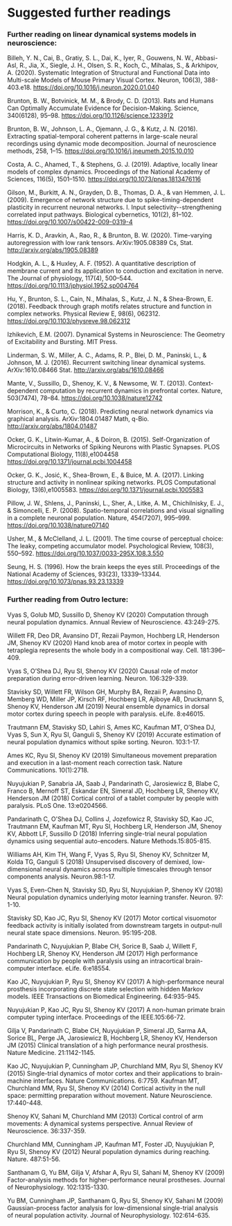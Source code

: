 # Suggested further readings

### Further reading on linear dynamical systems models in neuroscience:

Billeh, Y. N., Cai, B., Gratiy, S. L., Dai, K., Iyer, R., Gouwens, N. W., Abbasi-Asl, R., Jia, X., Siegle, J. H.,
Olsen, S. R., Koch, C., Mihalas, S., & Arkhipov, A. (2020). Systematic Integration of Structural and
Functional Data into Multi-scale Models of Mouse Primary Visual Cortex. Neuron, 106(3), 388-403.e18.
https://doi.org/10.1016/j.neuron.2020.01.040

Brunton, B. W., Botvinick, M. M., & Brody, C. D. (2013). Rats and Humans Can Optimally Accumulate
Evidence for Decision-Making. Science, 340(6128), 95–98. https://doi.org/10.1126/science.1233912

Brunton, B. W., Johnson, L. A., Ojemann, J. G., & Kutz, J. N. (2016). Extracting spatial-temporal coherent
patterns in large-scale neural recordings using dynamic mode decomposition. Journal of neuroscience
methods, 258, 1–15. https://doi.org/10.1016/j.jneumeth.2015.10.010

Costa, A. C., Ahamed, T., & Stephens, G. J. (2019). Adaptive, locally linear models of complex dynamics.
Proceedings of the National Academy of Sciences, 116(5), 1501–1510. https://doi.org/10.1073/pnas.1813476116

Gilson, M., Burkitt, A. N., Grayden, D. B., Thomas, D. A., & van Hemmen, J. L. (2009). Emergence of
network structure due to spike-timing-dependent plasticity in recurrent neuronal networks. I. Input
selectivity--strengthening correlated input pathways. Biological cybernetics, 101(2), 81–102. https://doi.org/10.1007/s00422-009-0319-4

Harris, K. D., Aravkin, A., Rao, R., & Brunton, B. W. (2020). Time-varying autoregression with low rank
tensors. ArXiv:1905.08389 Cs, Stat. http://arxiv.org/abs/1905.08389

Hodgkin, A. L., & Huxley, A. F. (1952). A quantitative description of membrane current and its application
to conduction and excitation in nerve. The Journal of physiology, 117(4), 500–544. https://doi.org/10.1113/jphysiol.1952.sp004764

Hu, Y., Brunton, S. L., Cain, N., Mihalas, S., Kutz, J. N., & Shea-Brown, E. (2018). Feedback through
graph motifs relates structure and function in complex networks. Physical Review E, 98(6), 062312.
https://doi.org/10.1103/physreve.98.062312

Izhikevich, E.M. (2007). Dynamical Systems in Neuroscience: The Geometry of Excitability and Bursting.
MIT Press.

Linderman, S. W., Miller, A. C., Adams, R. P., Blei, D. M., Paninski, L., & Johnson, M. J. (2016).
Recurrent switching linear dynamical systems. ArXiv:1610.08466 Stat. http://arxiv.org/abs/1610.08466

Mante, V., Sussillo, D., Shenoy, K. V., & Newsome, W. T. (2013). Context-dependent computation by
recurrent dynamics in prefrontal cortex. Nature, 503(7474), 78–84. https://doi.org/10.1038/nature12742

Morrison, K., & Curto, C. (2018). Predicting neural network dynamics via graphical analysis.
ArXiv:1804.01487 Math, q-Bio. http://arxiv.org/abs/1804.01487

Ocker, G. K., Litwin-Kumar, A., & Doiron, B. (2015). Self-Organization of Microcircuits in Networks of
Spiking Neurons with Plastic Synapses. PLOS Computational Biology, 11(8),e1004458 https://doi.org/10.1371/journal.pcbi.1004458

Ocker, G. K., Josić, K., Shea-Brown, E., & Buice, M. A. (2017). Linking structure and activity in nonlinear
spiking networks. PLOS Computational Biology, 13(6),e1005583. https://doi.org/10.1371/journal.pcbi.1005583

Pillow, J. W., Shlens, J., Paninski, L., Sher, A., Litke, A. M., Chichilnisky, E. J., & Simoncelli, E. P. (2008).
Spatio-temporal correlations and visual signalling in a complete neuronal population. Nature, 454(7207),
995–999. https://doi.org/10.1038/nature07140

Usher, M., & McClelland, J. L. (2001). The time course of perceptual choice: The leaky, competing
accumulator model. Psychological Review, 108(3), 550–592. https://doi.org/10.1037/0033-295X.108.3.550

Seung, H. S. (1996). How the brain keeps the eyes still. Proceedings of the National Academy of
Sciences, 93(23), 13339–13344. https://doi.org/10.1073/pnas.93.23.13339

### Further reading from Outro lecture:

Vyas S, Golub MD, Sussillo D, Shenoy KV (2020) Computation through neural population dynamics.
Annual Review of Neuroscience. 43:249-275.

Willett FR, Deo DR, Avansino DT, Rezaii Paymon, Hochberg LR, Henderson JM, Shenoy KV (2020)
Hand knob area of motor cortex in people with tetraplegia represents the whole body in a compositional
way. Cell. 181:396–409.

Vyas S, O’Shea DJ, Ryu SI, Shenoy KV (2020) Causal role of motor preparation during error-driven
learning. Neuron. 106:329-339.

Stavisky SD, Willett FR, Wilson GH, Murphy BA, Rezaii P, Avansino D, Memberg WD, Miller JP, Kirsch
RF, Hochberg LR, Ajiboye AB, Druckmann S, Shenoy KV, Henderson JM (2019) Neural ensemble
dynamics in dorsal motor cortex during speech in people with paralysis. eLife. 8:e46015.

Trautmann EM, Stavisky SD, Lahiri S, Ames KC, Kaufman MT, O’Shea DJ, Vyas S, Sun X, Ryu SI,
Ganguli S, Shenoy KV (2019) Accurate estimation of neural population dynamics without spike sorting.
Neuron. 103:1-17.

Ames KC, Ryu SI, Shenoy KV (2019) Simultaneous movement preparation and execution in a
last-moment reach correction task. Nature Communications. 10(1):2718.

Nuyujukian P, Sanabria JA, Saab J, Pandarinath C, Jarosiewicz B, Blabe C, Franco B, Mernoff ST,
Eskandar EN, Simeral JD, Hochberg LR, Shenoy KV, Henderson JM (2018) Cortical control of a
tablet computer by people with paralysis. PLoS One. 13:e0204566.

Pandarinath C, O'Shea DJ, Collins J, Jozefowicz R, Stavisky SD, Kao JC, Trautmann EM, Kaufman MT,
Ryu SI, Hochberg LR, Henderson JM, Shenoy KV, Abbott LF, Sussillo D (2018) Inferring single-trial
neural population dynamics using sequential auto-encoders. Nature Methods.15:805-815.

Williams AH, Kim TH, Wang F, Vyas S, Ryu SI, Shenoy KV, Schnitzer M, Kolda TG, Ganguli S (2018)
Unsupervised discovery of demixed, low-dimensional neural dynamics across multiple timescales through
tensor components analysis. Neuron.98:1-17.

Vyas S, Even-Chen N, Stavisky SD, Ryu SI, Nuyujukian P, Shenoy KV (2018) Neural population
dynamics underlying motor learning transfer. Neuron. 97: 1-10.

Stavisky SD, Kao JC, Ryu SI, Shenoy KV (2017) Motor cortical visuomotor feedback activity is initially
isolated from downstream targets in output-null neural state space dimensions. Neuron. 95:195-208.

Pandarinath C, Nuyujukian P, Blabe CH, Sorice B, Saab J, Willett F, Hochberg LR, Shenoy KV,
Henderson JM (2017) High performance communication by people with paralysis using an intracortical
brain-computer interface. eLife. 6:e18554.

Kao JC, Nuyujukian P, Ryu SI, Shenoy KV (2017) A high-performance neural prosthesis incorporating
discrete state selection with hidden Markov models. IEEE Transactions on Biomedical Engineering.
64:935-945.

Nuyujukian P, Kao JC, Ryu SI, Shenoy KV (2017) A non-human primate brain computer typing interface.
Proceedings of the IEEE.105:66-72.

Gilja V, Pandarinath C, Blabe CH, Nuyujukian P, Simeral JD, Sarma AA, Sorice BL, Perge JA,
Jarosiewicz B, Hochberg LR, Shenoy KV, Henderson JM (2015) Clinical translation of a high
performance neural prosthesis. Nature Medicine. 21:1142-1145.

Kao JC, Nuyujukian P, Cunningham JP, Churchland MM, Ryu SI, Shenoy KV (2015) Single-trial dynamics
of motor cortex and their applications to brain-machine interfaces. Nature Communications. 6:7759.
Kaufman MT, Churchland MM, Ryu SI, Shenoy KV (2014) Cortical activity in the null space: permitting
preparation without movement. Nature Neuroscience. 17:440-448.

Shenoy KV, Sahani M, Churchland MM (2013) Cortical control of arm movements: A dynamical systems
perspective. Annual Review of Neuroscience. 36:337-359.

Churchland MM, Cunningham JP, Kaufman MT, Foster JD, Nuyujukian P, Ryu SI, Shenoy KV (2012)
Neural population dynamics during reaching. Nature. 487:51-56.

Santhanam G, Yu BM, Gilja V, Afshar A, Ryu SI, Sahani M, Shenoy KV (2009) Factor-analysis methods
for higher-performance neural prostheses. Journal of Neurophysiology. 102:1315-1330.

Yu BM, Cunningham JP, Santhanam G, Ryu SI, Shenoy KV, Sahani M (2009) Gaussian-process factor
analysis for low-dimensional single-trial analysis of neural population activity. Journal of Neurophysiology.
102:614-635.
